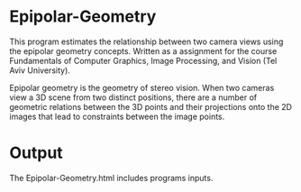 # Epipolar-Geometry

This program estimates the relationship between two camera views using the epipolar geometry concepts. Written as a assignment for the course Fundamentals of Computer Graphics, Image Processing, and Vision (Tel Aviv University).

Epipolar geometry is the geometry of stereo vision. When two cameras view a 3D scene from two distinct positions, there are a number of geometric relations between the 3D points and their projections onto the 2D images that lead to constraints between the image points.

# Output
The Epipolar-Geometry.html includes programs inputs.
